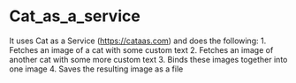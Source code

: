 # Cat_as_a_service
It uses Cat as a Service (https://cataas.com) and does the following: 1. Fetches an image of a cat with some custom text 2. Fetches an image of another cat with some more custom text 3. Binds these images together into one image 4. Saves the resulting image as a file
